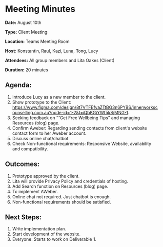 
# Meeting Minutes

**Date:** August 10th 

**Type:** Client Meeting  

**Location:** Teams Meeting Room  

**Host:** Konstantin, Raul, Kazi, Luna, Tong, Lucy 

**Attendees:** All group members and Lita Oakes (Client)  

**Duration:** 20 minutes  

## Agenda:
1. Introduce Lucy as a new member to the client.
2. Show prototype to the Client: https://www.figma.com/design/8t7VTFEfvaZTtBG3n6PYBS/innerworkscounselling.com.au?node-id=1-2&t=iQbKGjYWf5kSjMNG-1.
3. Seeking feedback on "“Get Free Wellbeing Tips” and managing Resources (blog) page.
4. Confirm Aweber: Regarding sending contacts from client's website contact form to her Aweber account.
5. Discuss online chat/chatbot
6. Check Non-functional requirements: Responsive Website, availability and compatibility.

## Outcomes:
1. Prototype approved by the client.
2. Lita will provide Privacy Policy and credentials of hosting.
3. Add Search function on Resources (blog) page.
4. To implement AWeber.
5. Online chat not required. Just chatbot is enough.
6. Non-functional requirements should be satisfied.

## Next Steps:
1. Write implementation plan.
2. Start development of the website.
3. Everyone: Starts to work on Deliverable 1.
